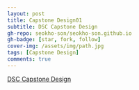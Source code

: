 ```yaml
---
layout: post
title: Capstone Design01
subtitle: DSC Capstone Design
gh-repo: seokho-son/seokho-son.github.io
gh-badge: [star, fork, follow]
cover-img: /assets/img/path.jpg
tags: [Capstone Design]
comments: true
---
```


[DSC Capstone Design](https://leeward-substance-d17.notion.site/7718066e32fc4d9389ee1468f397bf5c?pvs=4)
